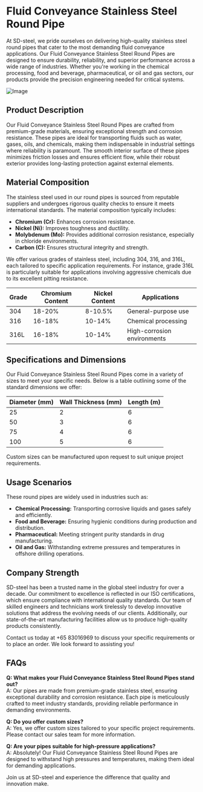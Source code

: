 # Fluid Conveyance Stainless Steel Round Pipe

At SD-steel, we pride ourselves on delivering high-quality stainless steel round pipes that cater to the most demanding fluid conveyance applications. Our Fluid Conveyance Stainless Steel Round Pipes are designed to ensure durability, reliability, and superior performance across a wide range of industries. Whether you're working in the chemical processing, food and beverage, pharmaceutical, or oil and gas sectors, our products provide the precision engineering needed for critical systems.

![Image](https://github.com/user-attachments/assets/2567258e-e124-4816-932d-1809bd27ef0b)

## Product Description

Our Fluid Conveyance Stainless Steel Round Pipes are crafted from premium-grade materials, ensuring exceptional strength and corrosion resistance. These pipes are ideal for transporting fluids such as water, gases, oils, and chemicals, making them indispensable in industrial settings where reliability is paramount. The smooth interior surface of these pipes minimizes friction losses and ensures efficient flow, while their robust exterior provides long-lasting protection against external elements.

## Material Composition

The stainless steel used in our round pipes is sourced from reputable suppliers and undergoes rigorous quality checks to ensure it meets international standards. The material composition typically includes:

- **Chromium (Cr):** Enhances corrosion resistance.
- **Nickel (Ni):** Improves toughness and ductility.
- **Molybdenum (Mo):** Provides additional corrosion resistance, especially in chloride environments.
- **Carbon (C):** Ensures structural integrity and strength.

We offer various grades of stainless steel, including 304, 316, and 316L, each tailored to specific application requirements. For instance, grade 316L is particularly suitable for applications involving aggressive chemicals due to its excellent pitting resistance.

| Grade | Chromium Content | Nickel Content | Applications |
|-------|------------------|----------------|--------------|
| 304   | 18-20%           | 8-10.5%        | General-purpose use |
| 316   | 16-18%           | 10-14%         | Chemical processing |
| 316L  | 16-18%           | 10-14%         | High-corrosion environments |

## Specifications and Dimensions

Our Fluid Conveyance Stainless Steel Round Pipes come in a variety of sizes to meet your specific needs. Below is a table outlining some of the standard dimensions we offer:

| Diameter (mm) | Wall Thickness (mm) | Length (m) |
|---------------|---------------------|------------|
| 25            | 2                   | 6          |
| 50            | 3                   | 6          |
| 75            | 4                   | 6          |
| 100           | 5                   | 6          |

Custom sizes can be manufactured upon request to suit unique project requirements.

## Usage Scenarios

These round pipes are widely used in industries such as:

- **Chemical Processing:** Transporting corrosive liquids and gases safely and efficiently.
- **Food and Beverage:** Ensuring hygienic conditions during production and distribution.
- **Pharmaceutical:** Meeting stringent purity standards in drug manufacturing.
- **Oil and Gas:** Withstanding extreme pressures and temperatures in offshore drilling operations.

## Company Strength

SD-steel has been a trusted name in the global steel industry for over a decade. Our commitment to excellence is reflected in our ISO certifications, which ensure compliance with international quality standards. Our team of skilled engineers and technicians work tirelessly to develop innovative solutions that address the evolving needs of our clients. Additionally, our state-of-the-art manufacturing facilities allow us to produce high-quality products consistently.

Contact us today at +65 83016969 to discuss your specific requirements or to place an order. We look forward to assisting you!

## FAQs

**Q: What makes your Fluid Conveyance Stainless Steel Round Pipes stand out?**  
A: Our pipes are made from premium-grade stainless steel, ensuring exceptional durability and corrosion resistance. Each pipe is meticulously crafted to meet industry standards, providing reliable performance in demanding environments.

**Q: Do you offer custom sizes?**  
A: Yes, we offer custom sizes tailored to your specific project requirements. Please contact our sales team for more information.

**Q: Are your pipes suitable for high-pressure applications?**  
A: Absolutely! Our Fluid Conveyance Stainless Steel Round Pipes are designed to withstand high pressures and temperatures, making them ideal for demanding applications.

Join us at SD-steel and experience the difference that quality and innovation make.